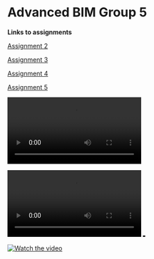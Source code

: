 # Advanced BIM Group 5

**Links to assignments**

[Assignment 2](A2/README.md)

[Assignment 3](A3/README.md)

[Assignment 4](A4/README.md)

[Assignment 5](A5/README.md)

![asdasd](A4/images/Test.mp4)


![](A4/images/Test.mp4)
<video src="https://www.youtube.com/watch?v=XfR9iY5y94s" controls="controls" style="max-width: 5;"> </video>

[![Watch the video](https://img.youtube.com/vi/nTQUwghvy5Q/default.jpg)](https://youtu.be/nTQUwghvy5Q)
